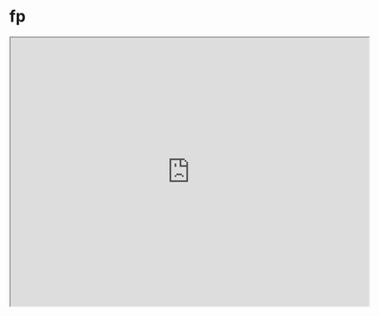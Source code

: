 # fp


<iframe src="https://www.google.com/maps/d/embed?mid=1Sv8Ovxe4VfWDM9dtkuFuJlDq38qEPUM&ehbc=2E312F" width="640" height="480"></iframe>
